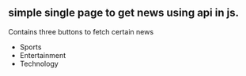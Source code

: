 ## simple single page to get news using api in js.

Contains three buttons to fetch certain news

- Sports
- Entertainment
- Technology
